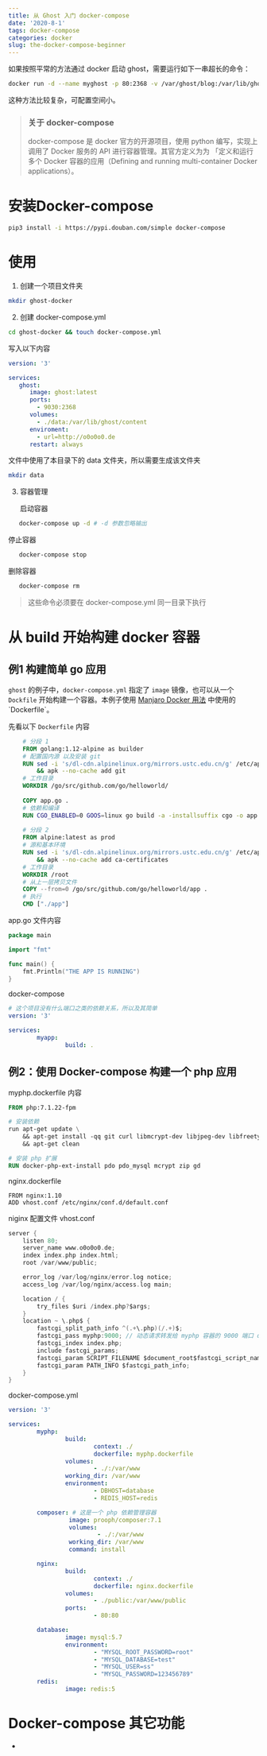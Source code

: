 ```yaml
---
title: 从 Ghost 入门 docker-compose
date: '2020-8-1'
tags: docker-compose
categories: docker
slug: the-docker-compose-beginner
---
```


如果按照平常的方法通过 docker 启动 ghost，需要运行如下一串超长的命令：

```bash
docker run -d --name myghost -p 80:2368 -v /var/ghost/blog:/var/lib/ghost/content ghost
```

这种方法比较复杂，可配置空间小。

> ### 关于 docker-compose
>
> docker-compose 是 docker 官方的开源项目，使用 python 编写，实现上调用了 Docker 服务的 API 进行容器管理。其官方定义为为 「定义和运行多个 Docker 容器的应用（Defining and running multi-container Docker applications）。
>

# 安装Docker-compose

```bash
pip3 install -i https://pypi.douban.com/simple docker-compose
```

# 使用

1. 创建一个项目文件夹

```bash
mkdir ghost-docker
```


2. 创建 docker-compose.yml

```bash
cd ghost-docker && touch docker-compose.yml
```
   写入以下内容

```yaml
version: '3'

services:
   ghost:
      image: ghost:latest
      ports:
        - 9030:2368
      volumes:
        - ./data:/var/lib/ghost/content
      enviroment:
        - url=http://o0o0o0.de
      restart: always
```

文件中使用了本目录下的 data 文件夹，所以需要生成该文件夹

```bash
mkdir data
```

3. 容器管理

   启动容器

```bash
   docker-compose up -d # -d 参数忽略输出
```

   停止容器

```bash
   docker-compose stop
```

   删除容器

```bash
   docker-compose rm
```

> 这些命令必须要在 docker-compose.yml 同一目录下执行  

# 从 build 开始构建 docker 容器

## 例1 构建简单 go 应用

`ghost` 的例子中，`docker-compose.yml` 指定了 `image` 镜像，也可以从一个 `Dockfile` 开始构建一个容器。本例子使用 [Manjaro Docker 用法]([https://blog.degen.run/note/2019/08/23/manjaro-docker/#dockerfile-%E5%A4%9A%E6%AE%B5%E6%9E%84%E5%BB%BA](https://blog.degen.run/note/2019/08/23/manjaro-docker/#dockerfile-多段构建)) 中使用的 `Dockerfile`。

先看以下 `Dockerfile` 内容

```dockerfile
    # 分段 1
    FROM golang:1.12-alpine as builder
    # 配置国内源 以及安装 git
    RUN sed -i 's/dl-cdn.alpinelinux.org/mirrors.ustc.edu.cn/g' /etc/apk/repositories \
        && apk --no-cache add git
    # 工作目录
    WORKDIR /go/src/github.com/go/helloworld/
    
    COPY app.go .
    # 依赖和编译
    RUN CGO_ENABLED=0 GOOS=linux go build -a -installsuffix cgo -o app .
    
    # 分段 2
    FROM alpine:latest as prod
    # 源和基本环境
    RUN sed -i 's/dl-cdn.alpinelinux.org/mirrors.ustc.edu.cn/g' /etc/apk/repositories \
        && apk --no-cache add ca-certificates
    # 工作目录
    WORKDIR /root
    # 从上一层拷贝文件
    COPY --from=0 /go/src/github.com/go/helloworld/app .
    # 执行
    CMD ["./app"]
```

app.go 文件内容

```go
package main

import "fmt"

func main() {
    fmt.Println("THE APP IS RUNNING")
}
```

docker-compose

```yaml
# 这个项目没有什么端口之类的依赖关系，所以及其简单
version: '3'

services:
        myapp:
                build: .
```

## 例2：使用 Docker-compose 构建一个 php 应用

myphp.dockerfile 内容

```dockerfile
FROM php:7.1.22-fpm

# 安装依赖
run apt-get update \
	&& apt-get install -qq git curl libmcrypt-dev libjpeg-dev libfreetype6-dev libbz2-dev \
	&& apt-get clean

# 安装 php 扩展
RUN docker-php-ext-install pdo pdo_mysql mcrypt zip gd
```

nginx.dockerfile

```dock
FROM nginx:1.10
ADD vhost.conf /etc/nginx/conf.d/default.conf
```

niginx 配置文件 vhost.conf

```c
server {
    listen 80;
    server_name www.o0o0o0.de;
    index index.php index.html;
    root /var/www/public;

    error_log /var/log/nginx/error.log notice;
    access_log /var/log/nginx/access.log main;

    location / {
        try_files $uri /index.php?$args;
    }
    location ~ \.php$ {
        fastcgi_split_path_info ^(.+\.php)(/.+)$;
        fastcgi_pass myphp:9000; // 动态请求转发给 myphp 容器的 9000 端口 docker-compose 同一项目下的容器默认在同一网络中，无需映射可以直接访问
        fastcgi_index index.php;
        include fastcgi_params;
        fastcgi_param SCRIPT_FILENAME $document_root$fastcgi_script_name;
        fastcgi_param PATH_INFO $fastcgi_path_info;
    }
}
```

docker-compose.yml

```yaml
version: '3'

services:
        myphp:
                build:
                        context: ./
                        dockerfile: myphp.dockerfile
                volumes:
                        - ./:/var/www
                working_dir: /var/www
                environment:
                        - DBHOST=database
                        - REDIS_HOST=redis

        composer: # 这是一个 php 依赖管理容器
                 image: prooph/composer:7.1
                 volumes:
                         - ./:/var/www
                 working_dir: /var/www
                 command: install

        nginx:
                build:
                        context: ./
                        dockerfile: nginx.dockerfile
                volumes:
                        - ./public:/var/www/public
                ports:
                        - 80:80

        database:
                image: mysql:5.7
                environment:
                        - "MYSQL_ROOT_PASSWORD=root"
                        - "MYSQL_DATABASE=test"
                        - "MYSQL_USER=ss"
                        - "MYSQL_PASSWORD=123456789"
        redis:
                image: redis:5
```



# Docker-compose 其它功能

- 